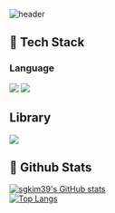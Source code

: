 <div>
  
  <!--Header-->
  ![header](https://capsule-render.vercel.app/api?type=blur&color=timeGradient&height=300&section=header&text=It's%20a%20good%20day%20to%20code&fontColor=000000)

</div>

<div>
  <!--Body-->


  ## 🧱 Tech Stack
  ### Language
  <!--Python-->
  <img src="https://img.shields.io/badge/Python-3776AB?style=flat-square&logo=Python&logoColor=white"/>
  <!--JavaScript-->
  <img src="https://img.shields.io/badge/JavaScript-F7DF1E?style=flat-square&logo=JavaScript&logoColor=white"/>
  <br/>

  ## Library
  <!--GeoPandas-->
  <img src="https://img.shields.io/badge/GeoPandas-#139C5A?style=flat-square&logo=GeoPandas&logoColor=white"/>

  <br/>
  
  ## 🤔 Github Stats
  [![sgkim39's GitHub stats](https://github-readme-stats.vercel.app/api?username=sgkim39)](https://github.com/sgkim39/github-readme-stats)
  <br/>
  [![Top Langs](https://github-readme-stats.vercel.app/api/top-langs/?username=sgkim39)](https://github.com/sgkim39/github-readme-stats)
  
</div>

<!--
**sgkim39/sgkim39** is a ✨ _special_ ✨ repository because its `README.md` (this file) appears on your GitHub profile.

Here are some ideas to get you started:

- 🔭 I’m currently working on ...
- 🌱 I’m currently learning ...
- 👯 I’m looking to collaborate on ...
- 🤔 I’m looking for help with ...
- 💬 Ask me about ...
- 📫 How to reach me: ...
- 😄 Pronouns: ...
- ⚡ Fun fact: ...
-->
